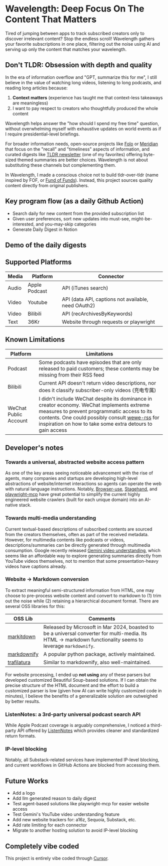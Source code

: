 # Wavelength: Deep Focus On The Content That Matters

Tired of jumping between apps to track subscribed creators only to discover irrelevant content? Stop the endless scroll! Wavelength gathers your favorite subscriptions in one place, filtering out the noise using AI and serving up only the content that matches your wavelength.

## Don't TLDR: Obsession with depth and quality

In the era of information overflow and "GPT, summarize this for me", I still believe in the value of watching long videos, listening to long podcasts, and reading long articles because:
1. **Context matters** (experience has taught me that context-less takeaways are meaningless)
2. I want to pay respect to creators who thoughtfully produced the whole content

Wavelength helps answer the "how should I spend my free time" question, without overwhelming myself with exhaustive updates on world events as if I require presidential-level briefings.

For broader information needs, open-source projects like [Folo](https://github.com/RSSNext/Folo) or [Meridian](https://github.com/iliane5/meridian) that focus on the "recall" and "timeliness" aspects of information, and curated digests like [TLDR newsletter](https://tldr.tech/) (one of my favorites) offering byte-sized themed summaries are better choices. Wavelength is not about substituting these channels but complementing them.

In Wavelength, I made a conscious choice not to build tldr-over-tldr (name inspired by FOF, or [Fund of Funds](https://en.wikipedia.org/wiki/Fund_of_funds)). Instead, this project sources quality content directly from original publishers.

## Key program flow (as a daily Github Action)
* Search daily for new content from the provided subscription list
* Given user preferences, sort new updates into must-see, might-be-interested, and you-may-skip categories
* Generate Daily Digest in Notion

## Demo of the daily digests

## Supported Platforms

Media | Platform | Connector
-|-|-|
Audio | Apple Podcast | API (iTunes search)
Video | Youtube | API (data API, captions not available, need OAuth2)
Video | Bilibili | API (recArchivesByKeywords)
Text | 36Kr | Website through requests or playwright

## Known Limitations
| Platform | Limitations |
|-|-|
| Podcast | Some podcasts have episodes that are only released to paid customers; these contents may be missing from their RSS feed |
| Bilibili | Current API doesn't return video descriptions, nor does it classify subscriber-only videos (充电专属) |
| WeChat Public Account | I didn't include WeChat despite its dominance in creator economy. WeChat implements extreme measures to prevent programmatic access to its contents. One could possibly consult [wewe-rss](https://github.com/cooderl/wewe-rss) for inspiration on how to take some extra detours to gain access |

## Developer's notes

### Towards a universal, abstracted website access pattern

As one of the key areas seeing noticeable advancement with the rise of agents, many companies and startups are developing high-level abstractions of website/internet interactions so agents can operate the web with natural language instructions. Notably, [Browser-use](https://github.com/browser-use/browser-use), [Stagehand](https://www.stagehand.dev/), and [playwright-mcp](https://github.com/microsoft/playwright-mcp) have great potential to simplify the current highly engineered website crawlers (built for each unique domain) into an AI-native stack.

### Towards multi-media understanding
Current textual-based descriptions of subscribed contents are sourced from the creators themselves, often as part of the received metadata. However, for multimedia contents like podcasts or videos, descriptions/summaries can be directly generated through multimedia consumption. Google recently released [Gemini video understanding](https://developers.googleblog.com/en/gemini-2-5-video-understanding/), which seems like an affordable way to explore generating summaries directly from YouTube videos themselves, not to mention that some presentation-heavy videos have captions already.

### Website -> Markdown conversion
To extract meaningful semi-structured information from HTML, one may choose to pre-process website content and convert to markdown to (1) trim out the noise while (2) retaining a hierarchical document format. There are several OSS libraries for this:

| OSS Lib | Comments |
|---------|----------|
| [markitdown](https://github.com/microsoft/markitdown) | Released by Microsoft in Mar 2024, boasted to be a universal converter for multi-media. Its HTML -> markdown functionality seems to leverage `markdownify`. |
| [markdownify](https://github.com/matthewwithanm/python-markdownify) | A popular python package, actively maintained. | 
| [trafilatura](https://github.com/adbar/trafilatura) | Similar to markdownify, also well-maintained. | 

For website processing, I ended up **not using** any of these parsers but developed customized Beautiful Soup-based solutions. If I can obtain the precise structure of the HTML document and the effort to build a customized parser is low (given how AI can write highly customized code in minutes), I believe the benefits of a generalizable solution are outweighed by better results.

### ListenNotes: a 3rd-party universal podcast search API
While Apple Podcast coverage is arguably comprehensive, I noticed a third-party API offered by [ListenNotes](https://www.listennotes.com/) which provides cleaner and standardized return formats.

### IP-level blocking
Notably, all Substack-related services have implemented IP-level blocking, and current workflows in GitHub Actions are blocked from accessing them.

## Future Works
- Add a logo
- Add llm generated reason to daily digest
- Test agent-based solutions like playwright-mcp for easier website access
- Test Gemini's YouTube video understanding feature
- Add new website trackers for: a16z, Sequoia, Substack, etc.
- Add rate limiting for each connector
- Migrate to another hosting solution to avoid IP-level blocking

## Completely vibe coded
This project is entirely vibe coded through [Cursor](https://cursor.sh).